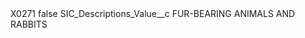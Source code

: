 <?xml version="1.0" encoding="UTF-8"?>
<CustomMetadata xmlns="http://soap.sforce.com/2006/04/metadata" xmlns:xsi="http://www.w3.org/2001/XMLSchema-instance" xmlns:xsd="http://www.w3.org/2001/XMLSchema">
    <label>X0271</label>
    <protected>false</protected>
    <values>
        <field>SIC_Descriptions_Value__c</field>
        <value xsi:type="xsd:string">FUR-BEARING ANIMALS AND RABBITS</value>
    </values>
</CustomMetadata>
